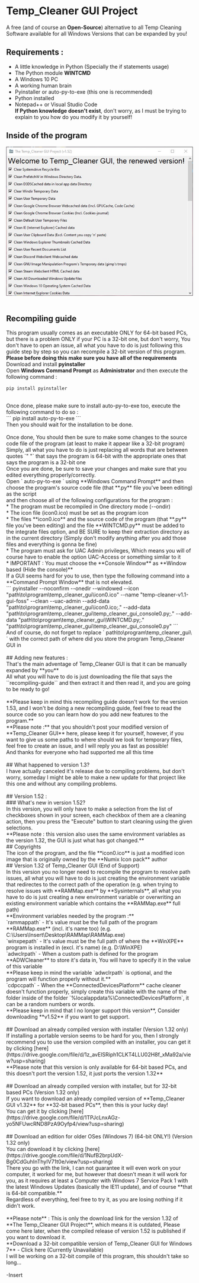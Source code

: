 # Temp_Cleaner GUI Project
A free (and of course an **Open-Source**) alternative to all Temp Cleaning Software available for all Windows Versions that can be expanded by you!<br/>
## Requirements : <br/>
* A little knowledge in Python (Specially the if statements usage) <br/>
* The Python module **WINTCMD** <br/>
* A Windows 10 PC <br/>
* A working human brain <br/>
* Pyinstaller or auto-py-to-exe (this one is recommended) <br/>
* Python installed <br/>
* Notepad++ or Visual Studio Code <br/>
**If Python knowledge doesn't exist**, don't worry, as I must be trying to explain to you how do you modify it by yourself! <br/>
## Inside of the program <br/>
![A screenshot of the inside of the program Temp_Cleaner GUI](https://raw.githubusercontent.com/InsertX2k/temp_cleaner_gui/main/.readme.files/the_temp_cleaner_gui_project_screenshot_with_renewed_gui.jpg) <br/>
<br/>
## Recompiling guide <br/>
This program usually comes as an executable ONLY for 64-bit based PCs, but there is a problem ONLY if your PC is a 32-bit one, but don't worry, You don't have to open an issue, all what you have to do is just following this guide step by step so you can recompile a 32-bit version of this program. <br/>
**Please before doing this make sure you have all of the requirements** <br/>
Download and install **pyinstaller** <br/>
Open **Windows Command Prompt** as **Administrator** and then execute the following command : <br/>
```
pip install pyinstaller
``` 
<br/>
Once done, please make sure to install auto-py-to-exe too, execute the following command to do so : <br/>
```
pip install auto-py-to-exe
```
<br/>
Then you should wait for the installation to be done. <br/>
<br/>
Once done, You should then be sure to make some changes to the source code file of the program (at least to make it appear like a 32-bit program) <br/>
Simply, all what you have to do is just replacing all words that are between quotes `" "` that says the program is 64-bit with the appropriate ones that says the program is a 32-bit one <br/>
Once you are done, be sure to save your changes and make sure that you edited everything properly/correctly. <br/>
Open ` auto-py-to-exe ` using **Windows Command Prompt** and then choose the program's source code file (that **.py** file you've been editing) as the script <br/>
and then choose all of the following configurations for the program : <br/>
* The program must be recompiled in One directory mode (--ondir) <br/>
* The icon file (icon0.ico) must be set as the program icon <br/>
* The files **icon0.ico** and the source code of the program (that **.py** file you've been editing) and the file **WINTCMD.py** must be added to the integrate files option, and BE SURE to keep their extraction directory as in the current directory (Simply don't modify anything after you add those files and everything is gonna be fine) <br/>
* The program must ask for UAC Admin privileges, Which means you will of course have to enable the option UAC-Access or something similar to it <br/>
* IMPORTANT : You must choose the **Console Window** as **Window based (Hide the console)** <br/>
If a GUI seems hard for you to use, then type the following command into a **Command Prompt Window** that is not elevated. <br/>
```
pyinstaller --noconfirm --onedir --windowed --icon "path\to\program\temp_cleaner_gui\icon0.ico" --name "temp-cleaner-v1.1-gui-foss" --clean --uac-admin --add-data "path\to\program\temp_cleaner_gui\icon0.ico;." --add-data "path\to\program\temp_cleaner_gui\temp_cleaner_gui_console0.py;." --add-data "path\to\program\temp_cleaner_gui\WINTCMD.py;."  "path\to\program\temp_cleaner_gui\temp_cleaner_gui_console0.py"
```
<br/>
And of course, do not forget to replace ` path\to\program\temp_cleaner_gui\ ` with the correct path of where did you store the program Temp_Cleaner GUI in  <br/>
<br/>
## Adding new features : <br/>
That's the main adventage of Temp_Cleaner GUI is that it can be manually expanded by **you** <br/>
All what you will have to do is just downloading the file that says the ``recompiling-guide`` and then extract it and then read it, and you are going to be ready to go! <br/>
<br/>
**Please keep in mind this recompiling guide doesn't work for the version 1.53, and I won't be doing a new recompiling guide, feel free to read the source code so you can learn how do you add new features to the program.**
<br/>
**Please note :** that you shouldn't post your modified version of **Temp_Cleaner GUI** here, please keep it for yourself, however, if you want to give us some paths to where should we look for temporary files, feel free to create an issue, and I will reply you as fast as possible! <br/>
And thanks for everyone who had supported me all this time <br/>
<br/>
## What happened to version 1.3? <br/>
I have actually canceled it's release due to compiling problems, but don't worry, someday I might be able to make a new update for that project like this one and without any compiling problems. <br/>
<br/>
## Version 1.52 : <br/>
### What's new in version 1.52? <br/>
In this version, you will only have to make a selection from the list of checkboxes shown in your screen, each checkbox of them are a cleaning action, then you press the "Execute" button to start cleaning using the given selections. <br/>
**Please note : this version also uses the same environment variables as the version 1.32, the GUI is just what has got changed.**
<br/>
## Copyrights <br/>
The icon of the program, and the file **icon0.ico** is just a modified icon image that is originally owned by the **Numix Icon pack** author
<br/>
## Version 1.32 of Temp_Cleaner GUI (End of Support) <br/>
In this version you no longer need to recompile the program to resolve path issues, all what you will have to do is just creating the environment variable that redirectes to the correct path of the operation (e.g. when trying to resolve issues with **RAMMap.exe** by **Sysinternals**, all what you have to do is just creating a new environment variable or overwriting an existing environment variable which contains the **RAMMap.exe** full path) <br/>
**Environment variables needed by the program :** <br/>
`rammappath` - It's value must be the full path of the program **RAMMap.exe** (incl. it's name too) (e.g. C:\Users\Insert\Desktop\RAMMap\RAMMap.exe) <br/>
`winxpepath` - It's value must be the full path of where the **WinXPE** program is installed in (excl. it's name) (e.g. D:\WinXPE) <br/>
`adwclrpath` - When a custom path is defined for the program **ADWCleaner** to store it's data in, You will have to specify it in the value of this variable <br/>
**Please keep in mind the variable `adwclrpath` is optional, and the program will function properly without it.** <br/>
`cdpccpath` - When the **ConnectedDevicesPlatform** cache cleaner doesn't function properly, simply create this variable with the name of the folder inside of the folder `%localappdata%\ConnectedDevicesPlatform`, it can be a random numbers or words. <br/>
**Please keep in mind that I no longer support this version**, Consider downloading **v1.52** if you want to get support.
<br/>
<br/>
## Download an already compiled version with installer (Version 1.32 only) <br/>
If installing a portable version seems to be hard for you, then I strongly recommend you to use the version compiled with an installer, you can get it by clicking [here](https://drive.google.com/file/d/1z_avElSRiph1CLKT4LLU02H8f_xMa92a/view?usp=sharing) <br/>
**Please note that this version is only available for 64-bit based PCs, and this doesn't port the version 1.52, it just ports the version 1.32** <br/>
<br/>
## Download an already compiled version with installer, but for 32-bit based PCs (Version 1.32 only) <br/>
If you want to download an already compiled version of **Temp_Cleaner GUI v1.32** for **32-bit based PCs**, then this is your lucky day! <br/>
You can get it by clicking [here](https://drive.google.com/file/d/1TPJcLnxAGz-yo5NFUwcRND8PzA9Oyfp4/view?usp=sharing) <br/>
<br/>
## Download an edition for older OSes (Windows 7) (64-bit ONLY!) (Version 1.32 only) <br/>
You can download it by clicking [here](https://drive.google.com/file/d/1NufB2brpUdX-Bg0CdGuhInThyIV71t0e/view?usp=sharing) <br/>
There you go with the link, I can not guarantee it will even work on your computer, it worked for me, but however that doesn't mean it will work for you, as it requires at least a Computer with Windows 7 Service Pack 1 with the latest Windows Updates (basically the IE11 update), and of course **that is 64-bit compatible.** <br/>
Regardless of everything, feel free to try it, as you are losing nothing if it didn't work. <br/>
<br/>
**Please note** : This is only the download link for the version 1.32 of **The Temp_Cleaner GUI Project**, which means it is outdated, Please come here later, when the compiled release of version 1.52 is published if you want to download it. <br/>
**Download a 32-bit compatible version of Temp_Cleaner GUI for Windows 7** - Click here (Currently Unavailable) <br/>
I will be working on a 32-bit compile of this program, this shouldn't take so long... <br/>
<br/>
-Insert
